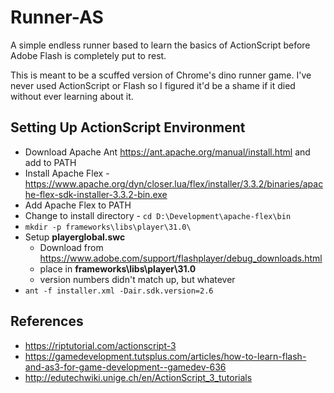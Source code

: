 # Runner-AS
A simple endless runner based to learn the basics of ActionScript before Adobe Flash is completely put to rest.


This is meant to be a scuffed version of Chrome's dino runner game.
I've never used ActionScript or Flash so I figured it'd be a shame if it died without ever learning about it.


## Setting Up ActionScript Environment
* Download Apache Ant https://ant.apache.org/manual/install.html and add to PATH
* Install Apache Flex - https://www.apache.org/dyn/closer.lua/flex/installer/3.3.2/binaries/apache-flex-sdk-installer-3.3.2-bin.exe
* Add Apache Flex to PATH
* Change to install directory - ```cd D:\Development\apache-flex\bin```
* ```mkdir -p frameworks\libs\player\31.0\```
* Setup **playerglobal.swc**
  * Download from https://www.adobe.com/support/flashplayer/debug_downloads.html
  * place in **frameworks\libs\player\31.0**
  * version numbers didn't match up, but whatever
* ```ant -f installer.xml -Dair.sdk.version=2.6```


## References
* https://riptutorial.com/actionscript-3
* https://gamedevelopment.tutsplus.com/articles/how-to-learn-flash-and-as3-for-game-development--gamedev-636
* http://edutechwiki.unige.ch/en/ActionScript_3_tutorials
